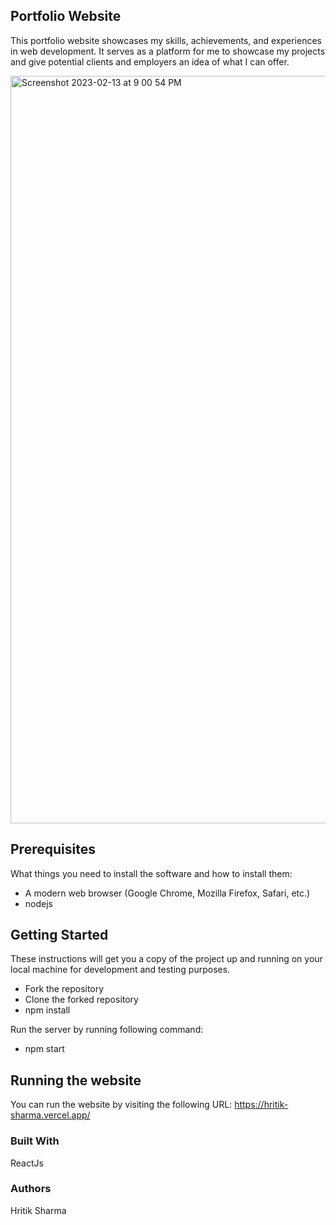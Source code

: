 ## Portfolio Website
This portfolio website showcases my skills, achievements, and experiences in web development. It serves as a platform for me to showcase my projects and give potential clients and employers an idea of what I can offer.

<img width="1196" alt="Screenshot 2023-02-13 at 9 00 54 PM" src="https://user-images.githubusercontent.com/72138429/218500696-6c595f06-8a91-4f0b-8219-9e94b46529df.png">


## Prerequisites
What things you need to install the software and how to install them:

- A modern web browser (Google Chrome, Mozilla Firefox, Safari, etc.)
- nodejs

## Getting Started
These instructions will get you a copy of the project up and running on your local machine for development and testing purposes.

- Fork the repository
- Clone the forked repository
- npm install
 
 Run the server by running following command:
- npm start

## Running the website
You can run the website by visiting the following URL: https://hritik-sharma.vercel.app/

### Built With
ReactJs

### Authors
Hritik Sharma
